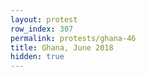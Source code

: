 ```yaml
---
layout: protest
row_index: 307
permalink: protests/ghana-46
title: Ghana, June 2018
hidden: true
---
```

